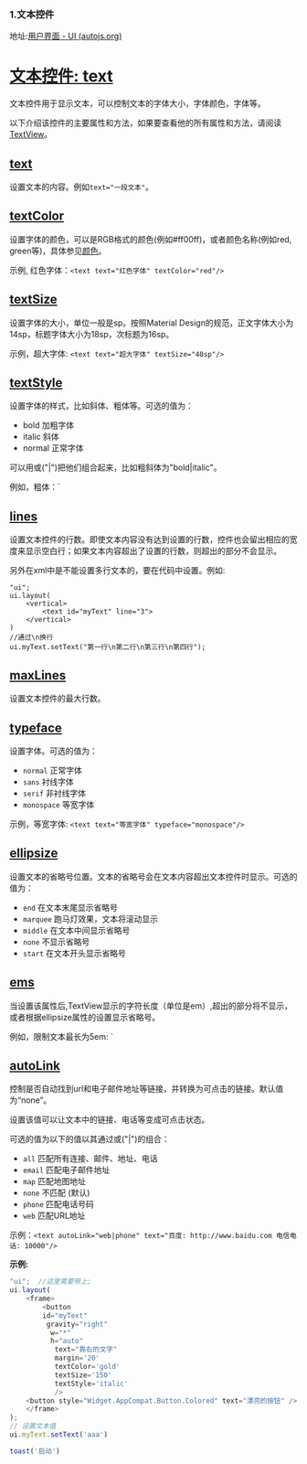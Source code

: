 ### 1.文本控件

地址:[用户界面 - UI (autojs.org)](https://pro.autojs.org/docs/#/zh-cn/ui?id=文本控件-text)

# [文本控件: text](https://pro.autojs.org/docs/#/zh-cn/ui?id=文本控件-text)

文本控件用于显示文本，可以控制文本的字体大小，字体颜色，字体等。

以下介绍该控件的主要属性和方法，如果要查看他的所有属性和方法，请阅读[TextView](https://developer.android.google.cn/reference/android/widget/TextView.html)。

## [text](https://pro.autojs.org/docs/#/zh-cn/ui?id=text)

设置文本的内容。例如`text="一段文本"`。

## [textColor](https://pro.autojs.org/docs/#/zh-cn/ui?id=textcolor)

设置字体的颜色，可以是RGB格式的颜色(例如#ff00ff)，或者颜色名称(例如red, green等)，具体参见[颜色](https://pro.autojs.org/docs/#/zh-cn/ui?id=ui_颜色)。

示例, 红色字体：`<text text="红色字体" textColor="red"/>`

## [textSize](https://pro.autojs.org/docs/#/zh-cn/ui?id=textsize)

设置字体的大小，单位一般是sp。按照Material Design的规范，正文字体大小为14sp，标题字体大小为18sp，次标题为16sp。

示例，超大字体: `<text text="超大字体" textSize="40sp"/>`

## [textStyle](https://pro.autojs.org/docs/#/zh-cn/ui?id=textstyle)

设置字体的样式，比如斜体、粗体等。可选的值为：

- bold 加粗字体
- italic 斜体
- normal 正常字体

可以用或("|")把他们组合起来，比如粗斜体为"bold|italic"。

例如，粗体：`

## [lines](https://pro.autojs.org/docs/#/zh-cn/ui?id=lines)

设置文本控件的行数。即使文本内容没有达到设置的行数，控件也会留出相应的宽度来显示空白行；如果文本内容超出了设置的行数，则超出的部分不会显示。

另外在xml中是不能设置多行文本的，要在代码中设置。例如:

```
"ui";
ui.layout(
    <vertical>
        <text id="myText" line="3">
    </vertical>
)
//通过\n换行
ui.myText.setText("第一行\n第二行\n第三行\n第四行");
```

## [maxLines](https://pro.autojs.org/docs/#/zh-cn/ui?id=maxlines)

设置文本控件的最大行数。

## [typeface](https://pro.autojs.org/docs/#/zh-cn/ui?id=typeface)

设置字体。可选的值为：

- `normal` 正常字体
- `sans` 衬线字体
- `serif` 非衬线字体
- `monospace` 等宽字体

示例，等宽字体: `<text text="等宽字体" typeface="monospace"/>`

## [ellipsize](https://pro.autojs.org/docs/#/zh-cn/ui?id=ellipsize)

设置文本的省略号位置。文本的省略号会在文本内容超出文本控件时显示。可选的值为：

- `end` 在文本末尾显示省略号
- `marquee` 跑马灯效果，文本将滚动显示
- `middle` 在文本中间显示省略号
- `none` 不显示省略号
- `start` 在文本开头显示省略号

## [ems](https://pro.autojs.org/docs/#/zh-cn/ui?id=ems)

当设置该属性后,TextView显示的字符长度（单位是em）,超出的部分将不显示，或者根据ellipsize属性的设置显示省略号。

例如，限制文本最长为5em: `

## [autoLink](https://pro.autojs.org/docs/#/zh-cn/ui?id=autolink)

控制是否自动找到url和电子邮件地址等链接，并转换为可点击的链接。默认值为“none”。

设置该值可以让文本中的链接、电话等变成可点击状态。

可选的值为以下的值以其通过或("|")的组合：

- `all` 匹配所有连接、邮件、地址、电话
- `email` 匹配电子邮件地址
- `map` 匹配地图地址
- `none` 不匹配 (默认)
- `phone` 匹配电话号码
- `web` 匹配URL地址

示例：`<text autoLink="web|phone" text="百度: http://www.baidu.com 电信电话: 10000"/>`

**示例:**

```js
"ui";  //这里需要带上;
ui.layout(
    <frame>
        <button
        id="myText"
         gravity="right"
          w="*" 
          h="auto"
           text="靠右的文字"
           margin='20'
           textColor='gold'
           textSize='150'
           textStyle='italic'
           />
    <button style="Widget.AppCompat.Button.Colored" text="漂亮的按钮" />
    </frame>
);
// 设置文本值
ui.myText.setText('aaa')

toast('启动')
```

